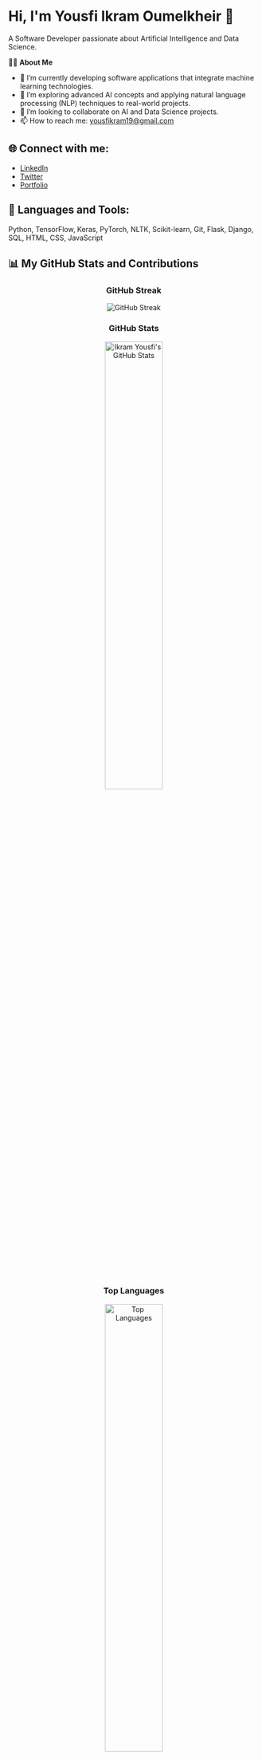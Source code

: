 # Hi, I'm Yousfi Ikram Oumelkheir 👋

A Software Developer passionate about Artificial Intelligence and Data Science.

🙋‍♀️ **About Me**
- 🔭 I’m currently developing software applications that integrate machine learning technologies.
- 🌱 I’m exploring advanced AI concepts and applying natural language processing (NLP) techniques to real-world projects.
- 👯 I’m looking to collaborate on AI and Data Science projects.
- 📫 How to reach me: [yousfikram19@gmail.com](mailto:yousfikram19@gmail.com)

## 🌐 Connect with me:
- [LinkedIn](https://www.linkedin.com/in/your-linkedin-profile)
- [Twitter](https://twitter.com/your-twitter)
- [Portfolio](https://your-portfolio.com)

## 🚀 Languages and Tools:
Python, TensorFlow, Keras, PyTorch, NLTK, Scikit-learn, Git, Flask, Django, SQL, HTML, CSS, JavaScript

## 📊 My GitHub Stats and Contributions

<!-- GitHub Streak with Title -->
<h3 align="center">GitHub Streak</h3>
<p align="center">
  <img src="https://github-readme-streak-stats.herokuapp.com/?user=ikramyousfi&hide_border=true&theme=radical" alt="GitHub Streak"/>
</p>

<!-- GitHub Stats with Title -->
<h3 align="center">GitHub Stats</h3>
<p align="center">
  <img src="https://github-readme-stats.vercel.app/api?username=ikramyousfi&show_icons=true&count_private=true&hide_title=true&hide_border=true&theme=radical" alt="Ikram Yousfi's GitHub Stats" width="48%" />
</p>

<!-- Top Languages with Title -->
<h3 align="center">Top Languages</h3>
<p align="center">
  <img src="https://github-readme-stats.vercel.app/api/top-langs/?username=ikramyousfi&langs_count=10&hide_title=true&count_private=true&hide_border=true&theme=radical&layout=compact" alt="Top Languages" width="48%" />
</p>

---

*Note: The top languages are based on the percentage of code written in each language and may not reflect the full range of my expertise.*
